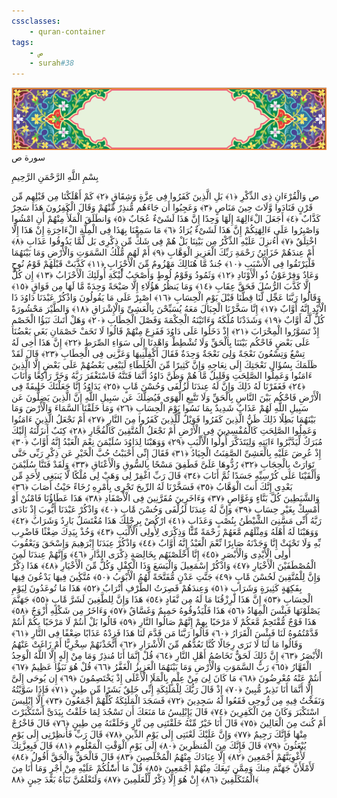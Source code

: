```yaml
---
cssclasses:
    - quran-container
tags:
    - ص
    - surah#38
---
```

<div class="quran-container">
<span class="second-border"></span>
<span class="border"></span>
<div class="head-container">
<img src="https://raw.githubusercontent.com/LORDyyyyy/obsidian-the_quran_vault/main/The%20Quran%20Vault/src/webview/surah_head.png" height=100>
<div class="surah-name">
<span class="surah-name-fnt">سورة ص</span>
</div>
</div>
<div class="quran-content">
<div class="name-of-god"> <p> بِسْمِ اللَّهِ الرَّحْمَنِ الرَّحِيمِ </p></div>
<p>
<span class="sign" id="f1">ص وَالْقُرْءَانِ ذِى الذِّكْرِ <span>﴿</span>١<span>﴾</span></span>
<span class="sign" id="f2">بَلِ الَّذِينَ كَفَرُوا فِى عِزَّةٍ وَشِقَاقٍ <span>﴿</span>٢<span>﴾</span></span>
<span class="sign" id="f3">كَمْ أَهْلَكْنَا مِن قَبْلِهِم مِّن قَرْنٍ فَنَادَوا وَّلَاتَ حِينَ مَنَاصٍ <span>﴿</span>٣<span>﴾</span></span>
<span class="sign" id="f4">وَعَجِبُوا أَن جَاءَهُم مُّنذِرٌ مِّنْهُمْ وَقَالَ الْكَفِرُونَ هَذَا سَحِرٌ كَذَّابٌ <span>﴿</span>٤<span>﴾</span></span>
<span class="sign" id="f5">أَجَعَلَ الْءَالِهَةَ إِلَهًا وَحِدًا إِنَّ هَذَا لَشَىْءٌ عُجَابٌ <span>﴿</span>٥<span>﴾</span></span>
<span class="sign" id="f6">وَانطَلَقَ الْمَلَأُ مِنْهُمْ أَنِ امْشُوا وَاصْبِرُوا عَلَى ءَالِهَتِكُمْ إِنَّ هَذَا لَشَىْءٌ يُرَادُ <span>﴿</span>٦<span>﴾</span></span>
<span class="sign" id="f7">مَا سَمِعْنَا بِهَذَا فِى الْمِلَّةِ الْءَاخِرَةِ إِنْ هَذَا إِلَّا اخْتِلَقٌ <span>﴿</span>٧<span>﴾</span></span>
<span class="sign" id="f8">أَءُنزِلَ عَلَيْهِ الذِّكْرُ مِن بَيْنِنَا بَلْ هُمْ فِى شَكٍّ مِّن ذِكْرِى بَل لَّمَّا يَذُوقُوا عَذَابِ <span>﴿</span>٨<span>﴾</span></span>
<span class="sign" id="f9">أَمْ عِندَهُمْ خَزَائِنُ رَحْمَةِ رَبِّكَ الْعَزِيزِ الْوَهَّابِ <span>﴿</span>٩<span>﴾</span></span>
<span class="sign" id="f10">أَمْ لَهُم مُّلْكُ السَّمَوَتِ وَالْأَرْضِ وَمَا بَيْنَهُمَا فَلْيَرْتَقُوا فِى الْأَسْبَبِ <span>﴿</span>١۰<span>﴾</span></span>
<span class="sign" id="f11">جُندٌ مَّا هُنَالِكَ مَهْزُومٌ مِّنَ الْأَحْزَابِ <span>﴿</span>١١<span>﴾</span></span>
<span class="sign" id="f12">كَذَّبَتْ قَبْلَهُمْ قَوْمُ نُوحٍ وَعَادٌ وَفِرْعَوْنُ ذُو الْأَوْتَادِ <span>﴿</span>١٢<span>﴾</span></span>
<span class="sign" id="f13">وَثَمُودُ وَقَوْمُ لُوطٍ وَأَصْحَبُ لَْٔيْكَةِ أُولَئِكَ الْأَحْزَابُ <span>﴿</span>١٣<span>﴾</span></span>
<span class="sign" id="f14">إِن كُلٌّ إِلَّا كَذَّبَ الرُّسُلَ فَحَقَّ عِقَابِ <span>﴿</span>١٤<span>﴾</span></span>
<span class="sign" id="f15">وَمَا يَنظُرُ هَؤُلَاءِ إِلَّا صَيْحَةً وَحِدَةً مَّا لَهَا مِن فَوَاقٍ <span>﴿</span>١٥<span>﴾</span></span>
<span class="sign" id="f16">وَقَالُوا رَبَّنَا عَجِّل لَّنَا قِطَّنَا قَبْلَ يَوْمِ الْحِسَابِ <span>﴿</span>١٦<span>﴾</span></span>
<span class="sign" id="f17">اصْبِرْ عَلَى مَا يَقُولُونَ وَاذْكُرْ عَبْدَنَا دَاوُدَ ذَا الْأَيْدِ إِنَّهُ أَوَّابٌ <span>﴿</span>١٧<span>﴾</span></span>
<span class="sign" id="f18">إِنَّا سَخَّرْنَا الْجِبَالَ مَعَهُ يُسَبِّحْنَ بِالْعَشِىِّ وَالْإِشْرَاقِ <span>﴿</span>١٨<span>﴾</span></span>
<span class="sign" id="f19">وَالطَّيْرَ مَحْشُورَةً كُلٌّ لَّهُ أَوَّابٌ <span>﴿</span>١٩<span>﴾</span></span>
<span class="sign" id="f20">وَشَدَدْنَا مُلْكَهُ وَءَاتَيْنَهُ الْحِكْمَةَ وَفَصْلَ الْخِطَابِ <span>﴿</span>٢۰<span>﴾</span></span>
<span class="sign" id="f21">وَهَلْ أَتَىكَ نَبَؤُا الْخَصْمِ إِذْ تَسَوَّرُوا الْمِحْرَابَ <span>﴿</span>٢١<span>﴾</span></span>
<span class="sign" id="f22">إِذْ دَخَلُوا عَلَى دَاوُدَ فَفَزِعَ مِنْهُمْ قَالُوا لَا تَخَفْ خَصْمَانِ بَغَى بَعْضُنَا عَلَى بَعْضٍ فَاحْكُم بَيْنَنَا بِالْحَقِّ وَلَا تُشْطِطْ وَاهْدِنَا إِلَى سَوَاءِ الصِّرَطِ <span>﴿</span>٢٢<span>﴾</span></span>
<span class="sign" id="f23">إِنَّ هَذَا أَخِى لَهُ تِسْعٌ وَتِسْعُونَ نَعْجَةً وَلِىَ نَعْجَةٌ وَحِدَةٌ فَقَالَ أَكْفِلْنِيهَا وَعَزَّنِى فِى الْخِطَابِ <span>﴿</span>٢٣<span>﴾</span></span>
<span class="sign" id="f24">قَالَ لَقَدْ ظَلَمَكَ بِسُؤَالِ نَعْجَتِكَ إِلَى نِعَاجِهِ وَإِنَّ كَثِيرًا مِّنَ الْخُلَطَاءِ لَيَبْغِى بَعْضُهُمْ عَلَى بَعْضٍ إِلَّا الَّذِينَ ءَامَنُوا وَعَمِلُوا الصَّلِحَتِ وَقَلِيلٌ مَّا هُمْ وَظَنَّ دَاوُدُ أَنَّمَا فَتَنَّهُ فَاسْتَغْفَرَ رَبَّهُ وَخَرَّ رَاكِعًا وَأَنَابَ <span>﴿</span>٢٤<span>﴾</span></span>
<span class="sign" id="f25">فَغَفَرْنَا لَهُ ذَلِكَ وَإِنَّ لَهُ عِندَنَا لَزُلْفَى وَحُسْنَ مََٔابٍ <span>﴿</span>٢٥<span>﴾</span></span>
<span class="sign" id="f26">يَدَاوُدُ إِنَّا جَعَلْنَكَ خَلِيفَةً فِى الْأَرْضِ فَاحْكُم بَيْنَ النَّاسِ بِالْحَقِّ وَلَا تَتَّبِعِ الْهَوَى فَيُضِلَّكَ عَن سَبِيلِ اللَّهِ إِنَّ الَّذِينَ يَضِلُّونَ عَن سَبِيلِ اللَّهِ لَهُمْ عَذَابٌ شَدِيدٌ بِمَا نَسُوا يَوْمَ الْحِسَابِ <span>﴿</span>٢٦<span>﴾</span></span>
<span class="sign" id="f27">وَمَا خَلَقْنَا السَّمَاءَ وَالْأَرْضَ وَمَا بَيْنَهُمَا بَطِلًا ذَلِكَ ظَنُّ الَّذِينَ كَفَرُوا فَوَيْلٌ لِّلَّذِينَ كَفَرُوا مِنَ النَّارِ <span>﴿</span>٢٧<span>﴾</span></span>
<span class="sign" id="f28">أَمْ نَجْعَلُ الَّذِينَ ءَامَنُوا وَعَمِلُوا الصَّلِحَتِ كَالْمُفْسِدِينَ فِى الْأَرْضِ أَمْ نَجْعَلُ الْمُتَّقِينَ كَالْفُجَّارِ <span>﴿</span>٢٨<span>﴾</span></span>
<span class="sign" id="f29">كِتَبٌ أَنزَلْنَهُ إِلَيْكَ مُبَرَكٌ لِّيَدَّبَّرُوا ءَايَتِهِ وَلِيَتَذَكَّرَ أُولُوا الْأَلْبَبِ <span>﴿</span>٢٩<span>﴾</span></span>
<span class="sign" id="f30">وَوَهَبْنَا لِدَاوُدَ سُلَيْمَنَ نِعْمَ الْعَبْدُ إِنَّهُ أَوَّابٌ <span>﴿</span>٣۰<span>﴾</span></span>
<span class="sign" id="f31">إِذْ عُرِضَ عَلَيْهِ بِالْعَشِىِّ الصَّفِنَتُ الْجِيَادُ <span>﴿</span>٣١<span>﴾</span></span>
<span class="sign" id="f32">فَقَالَ إِنِّى أَحْبَبْتُ حُبَّ الْخَيْرِ عَن ذِكْرِ رَبِّى حَتَّى تَوَارَتْ بِالْحِجَابِ <span>﴿</span>٣٢<span>﴾</span></span>
<span class="sign" id="f33">رُدُّوهَا عَلَىَّ فَطَفِقَ مَسْحًا بِالسُّوقِ وَالْأَعْنَاقِ <span>﴿</span>٣٣<span>﴾</span></span>
<span class="sign" id="f34">وَلَقَدْ فَتَنَّا سُلَيْمَنَ وَأَلْقَيْنَا عَلَى كُرْسِيِّهِ جَسَدًا ثُمَّ أَنَابَ <span>﴿</span>٣٤<span>﴾</span></span>
<span class="sign" id="f35">قَالَ رَبِّ اغْفِرْ لِى وَهَبْ لِى مُلْكًا لَّا يَنبَغِى لِأَحَدٍ مِّن بَعْدِى إِنَّكَ أَنتَ الْوَهَّابُ <span>﴿</span>٣٥<span>﴾</span></span>
<span class="sign" id="f36">فَسَخَّرْنَا لَهُ الرِّيحَ تَجْرِى بِأَمْرِهِ رُخَاءً حَيْثُ أَصَابَ <span>﴿</span>٣٦<span>﴾</span></span>
<span class="sign" id="f37">وَالشَّيَطِينَ كُلَّ بَنَّاءٍ وَغَوَّاصٍ <span>﴿</span>٣٧<span>﴾</span></span>
<span class="sign" id="f38">وَءَاخَرِينَ مُقَرَّنِينَ فِى الْأَصْفَادِ <span>﴿</span>٣٨<span>﴾</span></span>
<span class="sign" id="f39">هَذَا عَطَاؤُنَا فَامْنُنْ أَوْ أَمْسِكْ بِغَيْرِ حِسَابٍ <span>﴿</span>٣٩<span>﴾</span></span>
<span class="sign" id="f40">وَإِنَّ لَهُ عِندَنَا لَزُلْفَى وَحُسْنَ مََٔابٍ <span>﴿</span>٤۰<span>﴾</span></span>
<span class="sign" id="f41">وَاذْكُرْ عَبْدَنَا أَيُّوبَ إِذْ نَادَى رَبَّهُ أَنِّى مَسَّنِىَ الشَّيْطَنُ بِنُصْبٍ وَعَذَابٍ <span>﴿</span>٤١<span>﴾</span></span>
<span class="sign" id="f42">ارْكُضْ بِرِجْلِكَ هَذَا مُغْتَسَلٌ بَارِدٌ وَشَرَابٌ <span>﴿</span>٤٢<span>﴾</span></span>
<span class="sign" id="f43">وَوَهَبْنَا لَهُ أَهْلَهُ وَمِثْلَهُم مَّعَهُمْ رَحْمَةً مِّنَّا وَذِكْرَى لِأُولِى الْأَلْبَبِ <span>﴿</span>٤٣<span>﴾</span></span>
<span class="sign" id="f44">وَخُذْ بِيَدِكَ ضِغْثًا فَاضْرِب بِّهِ وَلَا تَحْنَثْ إِنَّا وَجَدْنَهُ صَابِرًا نِّعْمَ الْعَبْدُ إِنَّهُ أَوَّابٌ <span>﴿</span>٤٤<span>﴾</span></span>
<span class="sign" id="f45">وَاذْكُرْ عِبَدَنَا إِبْرَهِيمَ وَإِسْحَقَ وَيَعْقُوبَ أُولِى الْأَيْدِى وَالْأَبْصَرِ <span>﴿</span>٤٥<span>﴾</span></span>
<span class="sign" id="f46">إِنَّا أَخْلَصْنَهُم بِخَالِصَةٍ ذِكْرَى الدَّارِ <span>﴿</span>٤٦<span>﴾</span></span>
<span class="sign" id="f47">وَإِنَّهُمْ عِندَنَا لَمِنَ الْمُصْطَفَيْنَ الْأَخْيَارِ <span>﴿</span>٤٧<span>﴾</span></span>
<span class="sign" id="f48">وَاذْكُرْ إِسْمَعِيلَ وَالْيَسَعَ وَذَا الْكِفْلِ وَكُلٌّ مِّنَ الْأَخْيَارِ <span>﴿</span>٤٨<span>﴾</span></span>
<span class="sign" id="f49">هَذَا ذِكْرٌ وَإِنَّ لِلْمُتَّقِينَ لَحُسْنَ مََٔابٍ <span>﴿</span>٤٩<span>﴾</span></span>
<span class="sign" id="f50">جَنَّتِ عَدْنٍ مُّفَتَّحَةً لَّهُمُ الْأَبْوَبُ <span>﴿</span>٥۰<span>﴾</span></span>
<span class="sign" id="f51">مُتَّكِِٔينَ فِيهَا يَدْعُونَ فِيهَا بِفَكِهَةٍ كَثِيرَةٍ وَشَرَابٍ <span>﴿</span>٥١<span>﴾</span></span>
<span class="sign" id="f52">وَعِندَهُمْ قَصِرَتُ الطَّرْفِ أَتْرَابٌ <span>﴿</span>٥٢<span>﴾</span></span>
<span class="sign" id="f53">هَذَا مَا تُوعَدُونَ لِيَوْمِ الْحِسَابِ <span>﴿</span>٥٣<span>﴾</span></span>
<span class="sign" id="f54">إِنَّ هَذَا لَرِزْقُنَا مَا لَهُ مِن نَّفَادٍ <span>﴿</span>٥٤<span>﴾</span></span>
<span class="sign" id="f55">هَذَا وَإِنَّ لِلطَّغِينَ لَشَرَّ مََٔابٍ <span>﴿</span>٥٥<span>﴾</span></span>
<span class="sign" id="f56">جَهَنَّمَ يَصْلَوْنَهَا فَبِئْسَ الْمِهَادُ <span>﴿</span>٥٦<span>﴾</span></span>
<span class="sign" id="f57">هَذَا فَلْيَذُوقُوهُ حَمِيمٌ وَغَسَّاقٌ <span>﴿</span>٥٧<span>﴾</span></span>
<span class="sign" id="f58">وَءَاخَرُ مِن شَكْلِهِ أَزْوَجٌ <span>﴿</span>٥٨<span>﴾</span></span>
<span class="sign" id="f59">هَذَا فَوْجٌ مُّقْتَحِمٌ مَّعَكُمْ لَا مَرْحَبًا بِهِمْ إِنَّهُمْ صَالُوا النَّارِ <span>﴿</span>٥٩<span>﴾</span></span>
<span class="sign" id="f60">قَالُوا بَلْ أَنتُمْ لَا مَرْحَبًا بِكُمْ أَنتُمْ قَدَّمْتُمُوهُ لَنَا فَبِئْسَ الْقَرَارُ <span>﴿</span>٦۰<span>﴾</span></span>
<span class="sign" id="f61">قَالُوا رَبَّنَا مَن قَدَّمَ لَنَا هَذَا فَزِدْهُ عَذَابًا ضِعْفًا فِى النَّارِ <span>﴿</span>٦١<span>﴾</span></span>
<span class="sign" id="f62">وَقَالُوا مَا لَنَا لَا نَرَى رِجَالًا كُنَّا نَعُدُّهُم مِّنَ الْأَشْرَارِ <span>﴿</span>٦٢<span>﴾</span></span>
<span class="sign" id="f63">أَتَّخَذْنَهُمْ سِخْرِيًّا أَمْ زَاغَتْ عَنْهُمُ الْأَبْصَرُ <span>﴿</span>٦٣<span>﴾</span></span>
<span class="sign" id="f64">إِنَّ ذَلِكَ لَحَقٌّ تَخَاصُمُ أَهْلِ النَّارِ <span>﴿</span>٦٤<span>﴾</span></span>
<span class="sign" id="f65">قُلْ إِنَّمَا أَنَا مُنذِرٌ وَمَا مِنْ إِلَهٍ إِلَّا اللَّهُ الْوَحِدُ الْقَهَّارُ <span>﴿</span>٦٥<span>﴾</span></span>
<span class="sign" id="f66">رَبُّ السَّمَوَتِ وَالْأَرْضِ وَمَا بَيْنَهُمَا الْعَزِيزُ الْغَفَّرُ <span>﴿</span>٦٦<span>﴾</span></span>
<span class="sign" id="f67">قُلْ هُوَ نَبَؤٌا عَظِيمٌ <span>﴿</span>٦٧<span>﴾</span></span>
<span class="sign" id="f68">أَنتُمْ عَنْهُ مُعْرِضُونَ <span>﴿</span>٦٨<span>﴾</span></span>
<span class="sign" id="f69">مَا كَانَ لِىَ مِنْ عِلْمٍ بِالْمَلَإِ الْأَعْلَى إِذْ يَخْتَصِمُونَ <span>﴿</span>٦٩<span>﴾</span></span>
<span class="sign" id="f70">إِن يُوحَى إِلَىَّ إِلَّا أَنَّمَا أَنَا نَذِيرٌ مُّبِينٌ <span>﴿</span>٧۰<span>﴾</span></span>
<span class="sign" id="f71">إِذْ قَالَ رَبُّكَ لِلْمَلَئِكَةِ إِنِّى خَلِقٌ بَشَرًا مِّن طِينٍ <span>﴿</span>٧١<span>﴾</span></span>
<span class="sign" id="f72">فَإِذَا سَوَّيْتُهُ وَنَفَخْتُ فِيهِ مِن رُّوحِى فَقَعُوا لَهُ سَجِدِينَ <span>﴿</span>٧٢<span>﴾</span></span>
<span class="sign" id="f73">فَسَجَدَ الْمَلَئِكَةُ كُلُّهُمْ أَجْمَعُونَ <span>﴿</span>٧٣<span>﴾</span></span>
<span class="sign" id="f74">إِلَّا إِبْلِيسَ اسْتَكْبَرَ وَكَانَ مِنَ الْكَفِرِينَ <span>﴿</span>٧٤<span>﴾</span></span>
<span class="sign" id="f75">قَالَ يَإِبْلِيسُ مَا مَنَعَكَ أَن تَسْجُدَ لِمَا خَلَقْتُ بِيَدَىَّ أَسْتَكْبَرْتَ أَمْ كُنتَ مِنَ الْعَالِينَ <span>﴿</span>٧٥<span>﴾</span></span>
<span class="sign" id="f76">قَالَ أَنَا خَيْرٌ مِّنْهُ خَلَقْتَنِى مِن نَّارٍ وَخَلَقْتَهُ مِن طِينٍ <span>﴿</span>٧٦<span>﴾</span></span>
<span class="sign" id="f77">قَالَ فَاخْرُجْ مِنْهَا فَإِنَّكَ رَجِيمٌ <span>﴿</span>٧٧<span>﴾</span></span>
<span class="sign" id="f78">وَإِنَّ عَلَيْكَ لَعْنَتِى إِلَى يَوْمِ الدِّينِ <span>﴿</span>٧٨<span>﴾</span></span>
<span class="sign" id="f79">قَالَ رَبِّ فَأَنظِرْنِى إِلَى يَوْمِ يُبْعَثُونَ <span>﴿</span>٧٩<span>﴾</span></span>
<span class="sign" id="f80">قَالَ فَإِنَّكَ مِنَ الْمُنظَرِينَ <span>﴿</span>٨۰<span>﴾</span></span>
<span class="sign" id="f81">إِلَى يَوْمِ الْوَقْتِ الْمَعْلُومِ <span>﴿</span>٨١<span>﴾</span></span>
<span class="sign" id="f82">قَالَ فَبِعِزَّتِكَ لَأُغْوِيَنَّهُمْ أَجْمَعِينَ <span>﴿</span>٨٢<span>﴾</span></span>
<span class="sign" id="f83">إِلَّا عِبَادَكَ مِنْهُمُ الْمُخْلَصِينَ <span>﴿</span>٨٣<span>﴾</span></span>
<span class="sign" id="f84">قَالَ فَالْحَقُّ وَالْحَقَّ أَقُولُ <span>﴿</span>٨٤<span>﴾</span></span>
<span class="sign" id="f85">لَأَمْلَأَنَّ جَهَنَّمَ مِنكَ وَمِمَّن تَبِعَكَ مِنْهُمْ أَجْمَعِينَ <span>﴿</span>٨٥<span>﴾</span></span>
<span class="sign" id="f86">قُلْ مَا أَسَْٔلُكُمْ عَلَيْهِ مِنْ أَجْرٍ وَمَا أَنَا مِنَ الْمُتَكَلِّفِينَ <span>﴿</span>٨٦<span>﴾</span></span>
<span class="sign" id="f87">إِنْ هُوَ إِلَّا ذِكْرٌ لِّلْعَلَمِينَ <span>﴿</span>٨٧<span>﴾</span></span>
<span class="sign" id="f88">وَلَتَعْلَمُنَّ نَبَأَهُ بَعْدَ حِينٍ <span>﴿</span>٨٨<span>﴾</span></span>

</p>
</div>
<span class="border" style="margin-top:25px;"></span>
<span class="second-border-bottom"></span>
</div>
